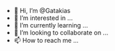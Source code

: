 - 👋 Hi, I’m @Gatakias
- 👀 I’m interested in ...
- 🌱 I’m currently learning ...
- 💞️ I’m looking to collaborate on ...
- 📫 How to reach me ...

<!---
Gatakias/Gatakias is a ✨ special ✨ repository because its `README.md` (this file) appears on your GitHub profile.
You can click the Preview link to take a look at your changes.
--->
